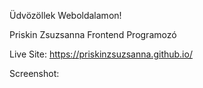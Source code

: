 Üdvözöllek Weboldalamon!

Priskin Zsuzsanna Frontend Programozó

Live Site: https://priskinzsuzsanna.github.io/

Screenshot: 

